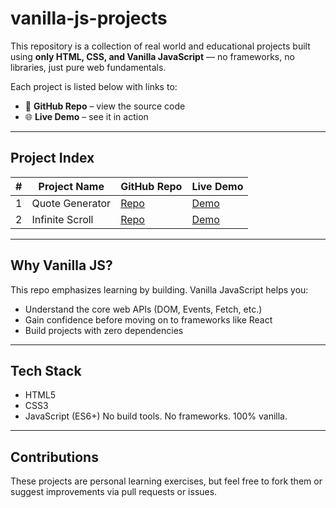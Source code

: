 # vanilla-js-projects

This repository is a collection of real world and educational projects built using **only HTML, CSS, and Vanilla JavaScript** — no frameworks, no libraries, just pure web fundamentals.

Each project is listed below with links to:
- 🔗 **GitHub Repo** – view the source code
- 🌐 **Live Demo** – see it in action
---
## Project Index

| #   | Project Name    | GitHub Repo                                           | Live Demo                                             |
| --- | --------------- | ----------------------------------------------------- | ----------------------------------------------------- |
| 1   | Quote Generator | [Repo](https://github.com/Abdo-Rabea/quote-generator) | [Demo](https://abdo-rabea.github.io/quote-generator/) |
| 2   | Infinite Scroll | [Repo](https://github.com/Abdo-Rabea/infinite-scroll) | [Demo](https://abdo-rabea.github.io/infinite-scroll)  |

---

## Why Vanilla JS?

This repo emphasizes learning by building. Vanilla JavaScript helps you:
- Understand the core web APIs (DOM, Events, Fetch, etc.)
- Gain confidence before moving on to frameworks like React
- Build projects with zero dependencies

---
## Tech Stack

- HTML5
- CSS3
- JavaScript (ES6+)
No build tools. No frameworks. 100% vanilla.

---
## Contributions

These projects are personal learning exercises, but feel free to fork them or suggest improvements via pull requests or issues.